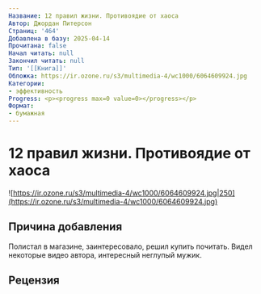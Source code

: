 ```yaml
---
Название: 12 правил жизни. Противоядие от хаоса
Автор: Джордан Питерсон
Страниц: '464'
Добавлена в базу: 2025-04-14
Прочитана: false
Начал читать: null
Закончил читать: null
Тип: '[[Книга]]'
Обложка: https://ir.ozone.ru/s3/multimedia-4/wc1000/6064609924.jpg
Категории:
- эффективность
Progress: <p><progress max=0 value=0></progress></p>
Формат:
- бумажная
---
```

# 12 правил жизни. Противоядие от хаоса

![https://ir.ozone.ru/s3/multimedia-4/wc1000/6064609924.jpg|250](https://ir.ozone.ru/s3/multimedia-4/wc1000/6064609924.jpg)

## Причина добавления

Полистал в магазине, заинтересовало, решил купить почитать. Видел некоторые видео автора, интересный неглупый мужик.

## Рецензия